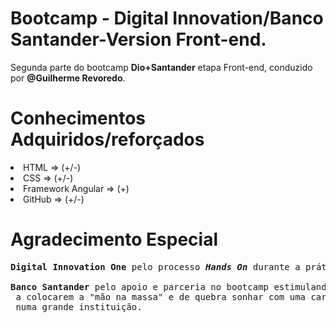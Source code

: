 # Bootcamp - Digital Innovation/Banco Santander-Version Front-end.


Segunda parte do bootcamp <strong>Dio+Santander</strong> etapa Front-end, conduzido por <strong>@Guilherme Revoredo</strong>.

# Conhecimentos Adquiridos/reforçados

<li> HTML => (+/-)</li>
<li> CSS => (+/-)</li>
<li> Framework Angular => (+)</li>
<li> GitHub => (+/-)</li>

# Agradecimento Especial
<pre>
<strong>Digital Innovation One</strong> pelo processo <em><b>Hands On</b></em> durante a prática.

<strong>Banco Santander</strong> pelo apoio e parceria no bootcamp estimulando os <b>Devs</b><br> a colocarem a "mão na massa" e de quebra sonhar com uma carreira profissional<br> numa grande instituição.

</pre>



